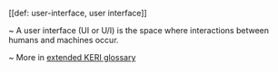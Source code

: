 [[def: user-interface, user interface]]

~ A user interface (UI or U/I) is the space where interactions between humans and machines occur.

~ More in <a href="https://weboftrust.github.io/WOT-terms/docs/glossary/user-interface">extended KERI glossary</a>
